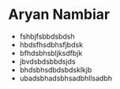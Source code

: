 # Aryan Nambiar
* fshbjfsbbdsbdsh 
* hbdsfhsdbhsfjbdsk 
* bfhdsbhsbljksdfbjk 
* jbvdsbdsbbdsjds 
* bhdsbhsdbdsbdsklkjb 
* ubadsbhadsbhsadbhllsadbh
